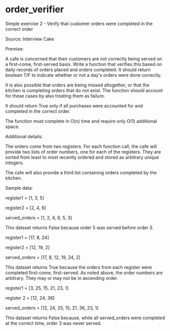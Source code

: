 # order_verifier
Simple exercise 2 - Verify that customer orders were completed in the correct order

Source: Interview Cake

Premise:

A cafe is concerned that their customers are not correctly being served on a first-come, first-served basis. Write a function
that verifies this based on daily records of orders placed and orders completed. It should return boolean T/F to indicate
whether or not a day's orders were done correctly.

It is also possible that orders are being missed altogether, or that the kitchen is completing orders that do not exist. 
The function should account for these cases by also treating them as failure.

It should return True only if all purchases were accounted for and completed in the correct order.

The function must complete in O(n) time and require only O(1) additional space.

Additional details:

The orders come from two registers. For each function call, the cafe will provide two lists of order numbers, one for each 
of the registers. They are sorted from least to most recently ordered and stored as arbitrary unique integers. 

The cafe will also provide a third list containing orders completed by the kitchen.

Sample data:

register1 = [1, 3, 5]

register2 = [2, 4, 6]

served_orders = [1, 2, 4, 6, 5, 3]

This dataset returns False because order 5 was served before order 3.

register1 = [17, 8, 24]

register2 = [12, 19, 2]

served_orders = [17, 8, 12, 19, 24, 2]

This dataset returns True because the orders from each register were completed first-come, first-served. As noted above,
the order numbers are arbitrary. They may or may not be in ascending order.

register1 = [3, 25, 15, 21, 23, 1]

register 2 = [12, 24, 36]

served_orders = [12, 24, 25, 15, 21, 36, 23, 1]

This dataset returns False because, while all served_orders were completed at the correct time, order 3 was never served.
